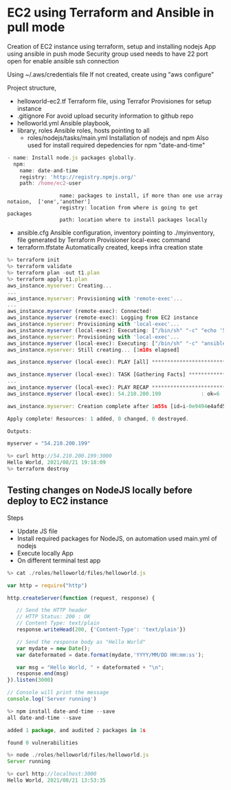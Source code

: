 # EC2 using Terraform and Ansible in pull mode

Creation of EC2 instance using terraform, setup and installing nodejs App using ansible in push mode
Security group used needs to have 22 port open for enable ansible ssh connection


Using ~/.aws/credentials file
If not created, create using "aws configure"

Project structure,
- helloworld-ec2.tf  Terraform file, using Terrafor Provisiones for setup instance
- .gitignore         For avoid upload security information to github repo
- helloworld.yml     Ansible playbook, 
- library, roles     Ansible roles, hosts pointing to all
  - roles/nodejs/tasks/main.yml 
                     Installation of nodejs and npm
                     Also used for install required depedencies for npm "date-and-time"

```js
- name: Install node.js packages globally.
  npm:
    name: date-and-time
    registry: 'http://registry.npmjs.org/'
    path: /home/ec2-user
```

                     name: packages to install, if more than one use array notaion,  ['one','another']
                     registry: location from where is going to get packages
                     path: location where to install packages locally
- ansible.cfg        Ansible configuration, inventory pointing to ./myinventory, file generated by Terraform Provisioner local-exec command
- terraform.tfstate  Automatically created, keeps infra creation state

```js
%> terraform init
%> terraform validate
%> terraform plan -out t1.plan
%> terraform apply t1.plan
aws_instance.myserver: Creating...
...
aws_instance.myserver: Provisioning with 'remote-exec'...
...
aws_instance.myserver (remote-exec): Connected!
aws_instance.myserver (remote-exec): Logging from EC2 instance
aws_instance.myserver: Provisioning with 'local-exec'...
aws_instance.myserver (local-exec): Executing: ["/bin/sh" "-c" "echo '54.210.200.199' > ./myinventory"]
aws_instance.myserver: Provisioning with 'local-exec'...
aws_instance.myserver (local-exec): Executing: ["/bin/sh" "-c" "ansible-playbook -i myinventory --private-key ~/.ssh/EffectiveDevOpsAWS.pem helloworld.yml"]
aws_instance.myserver: Still creating... [1m10s elapsed]

aws_instance.myserver (local-exec): PLAY [all] *********************************************************************

aws_instance.myserver (local-exec): TASK [Gathering Facts] *********************************************************
...
aws_instance.myserver (local-exec): PLAY RECAP *********************************************************************
aws_instance.myserver (local-exec): 54.210.200.199             : ok=6    changed=5    unreachable=0    failed=0    skipped=0    rescued=0    ignored=0

aws_instance.myserver: Creation complete after 1m55s [id=i-0e9494e4afd5a878f]

Apply complete! Resources: 1 added, 0 changed, 0 destroyed.

Outputs:

myserver = "54.210.200.199"

%> curl http://54.210.200.199:3000
Hello World, 2021/08/21 19:18:09
%> terraform destroy
```

## Testing changes on NodeJS locally before deploy to EC2 instance

Steps
- Update JS file
- Install required packages for NodeJS, on automation used main.yml of nodejs
- Execute locally App
- On different terminal test app

```js
%> cat ./roles/helloworld/files/helloworld.js

var http = require("http")

http.createServer(function (request, response) {

   // Send the HTTP header
   // HTTP Status: 200 : OK
   // Content Type: text/plain
   response.writeHead(200, {'Content-Type': 'text/plain'})

   // Send the response body as "Hello World"
   var mydate = new Date();
   var dateformated = date.format(mydate,'YYYY/MM/DD HH:mm:ss');

   var msg = "Hello World, " + dateformated + "\n";
   response.end(msg)
}).listen(3000)

// Console will print the message
console.log('Server running')

%> npm install date-and-time --save
all date-and-time --save

added 1 package, and audited 2 packages in 1s

found 0 vulnerabilities

%> node ./roles/helloworld/files/helloworld.js
Server running

%> curl http://localhost:3000
Hello World, 2021/08/21 13:53:35

```
